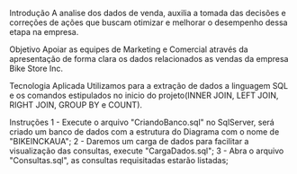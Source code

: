 Introdução
A analise dos dados de venda, auxilia a tomada das decisões e correções de ações
que buscam otimizar e melhorar o desempenho dessa etapa na empresa.

Objetivo 
Apoiar as equipes de Marketing e Comercial através da apresentação de forma
clara os dados relacionados as vendas da empresa Bike Store Inc.

Tecnologia Aplicada
Utilizamos para a extração de dados a linguagem SQL e os comandos estipulados no
inicio do projeto(INNER JOIN, LEFT JOIN, RIGHT JOIN, GROUP BY e COUNT).

Instruções
1 - Execute o arquivo "CriandoBanco.sql" no SqlServer, será criado um banco de dados com a estrutura do Diagrama com o nome de "BIKEINCKAUA";
2 - Daremos um carga de dados para facilitar a visualização das consultas, execute "CargaDados.sql";
3 - Abra o arquivo "Consultas.sql", as consultas requisitadas estarão listadas;